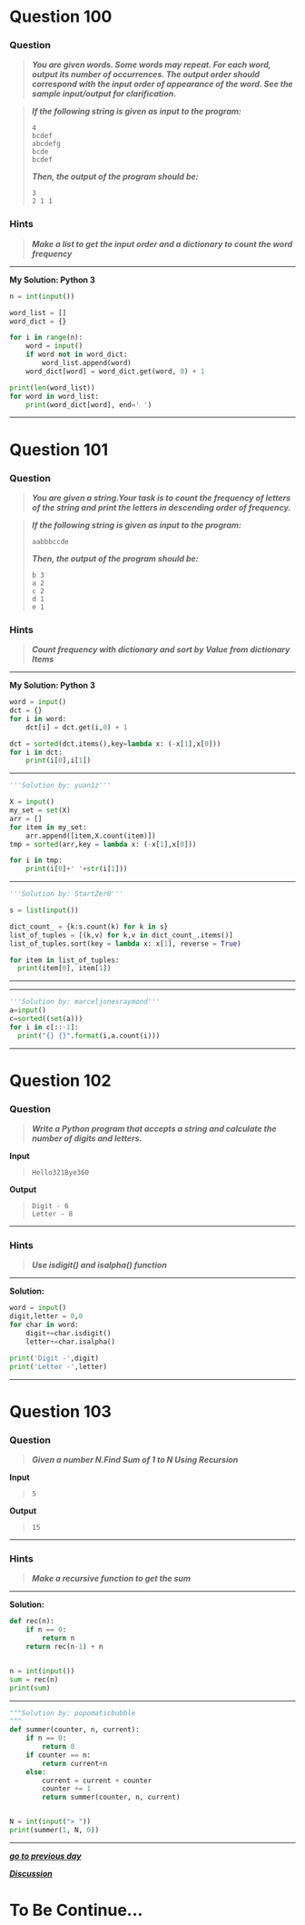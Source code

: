 # Question 100

### **Question**

> **_You are given words. Some words may repeat. For each word, output its number of occurrences. The output order should correspond with the input order of appearance of the word. See the sample input/output for clarification._**

> **_If the following string is given as input to the program:_**
>
> ```
> 4
> bcdef
> abcdefg
> bcde
> bcdef
> ```
>
> **_Then, the output of the program should be:_**
>
> ```
> 3
> 2 1 1
> ```

### Hints

> **_Make a list to get the input order and a dictionary to count the word frequency_**

---

**My Solution: Python 3**

```python
n = int(input())

word_list = []
word_dict = {}

for i in range(n):
    word = input()
    if word not in word_dict:
        word_list.append(word)
    word_dict[word] = word_dict.get(word, 0) + 1

print(len(word_list))
for word in word_list:
    print(word_dict[word], end=' ')
```

---

# Question 101

### **Question**

> **_You are given a string.Your task is to count the frequency of letters of the string and print the letters in descending order of frequency._**

> **_If the following string is given as input to the program:_**
>
> ```
> aabbbccde
> ```
>
> **_Then, the output of the program should be:_**
>
> ```
> b 3
> a 2
> c 2
> d 1
> e 1
> ```

### Hints

> **_Count frequency with dictionary and sort by Value from dictionary Items_**

---

**My Solution: Python 3**

```python
word = input()
dct = {}
for i in word:
    dct[i] = dct.get(i,0) + 1

dct = sorted(dct.items(),key=lambda x: (-x[1],x[0]))
for i in dct:
    print(i[0],i[1])
```

---

```python
'''Solution by: yuan1z'''

X = input()
my_set = set(X)
arr = []
for item in my_set:
    arr.append([item,X.count(item)])
tmp = sorted(arr,key = lambda x: (-x[1],x[0]))

for i in tmp:
    print(i[0]+' '+str(i[1]))
```

---

```python
'''Solution by: StartZer0'''

s = list(input())

dict_count_ = {k:s.count(k) for k in s}
list_of_tuples = [(k,v) for k,v in dict_count_.items()]
list_of_tuples.sort(key = lambda x: x[1], reverse = True)

for item in list_of_tuples:
  print(item[0], item[1])
```

---
---

```python
'''Solution by: marceljonesraymond'''
a=input()
c=sorted((set(a)))
for i in c[::-1]:
  print("{} {}".format(i,a.count(i)))
```

---

# Question 102

### **Question**

> **_Write a Python program that accepts a string and calculate the number of digits and letters._**

**Input**

> ```
> Hello321Bye360
> ```

**Output**

> ```
> Digit - 6
> Letter - 8
> ```

---

### Hints

> **_Use isdigit() and isalpha() function_**

---

**Solution:**

```python
word = input()
digit,letter = 0,0
for char in word:
    digit+=char.isdigit()
    letter+=char.isalpha()

print('Digit -',digit)
print('Letter -',letter)
```

---

# Question 103

### **Question**

> **_Given a number N.Find Sum of 1 to N Using Recursion_**

**Input**

> ```
> 5
> ```

**Output**

> ```
> 15
> ```

---

### Hints

> **_Make a recursive function to get the sum_**

---

**Solution:**

```python
def rec(n):
    if n == 0:
        return n
    return rec(n-1) + n


n = int(input())
sum = rec(n)
print(sum)
```
---
```python
"""Solution by: popomaticbubble
"""
def summer(counter, n, current):
    if n == 0:
        return 0
    if counter == n:
        return current+n
    else:
        current = current + counter
        counter += 1
        return summer(counter, n, current)


N = int(input("> "))
print(summer(1, N, 0))
```
---

[**_go to previous day_**](https://github.com/darkprinx/100-plus-Python-programming-exercises-extended/blob/master/Status/Day_22.md "Day 23")

[**_Discussion_**](https://github.com/darkprinx/100-plus-Python-programming-exercises-extended/issues/3)

# To Be Continue...
